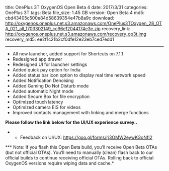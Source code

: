 title: OnePlus 3T OxygenOS Open Beta 4
date: 2017/3/31
categories: OnePlus 3T
tags: Beta
file_size: 1.45 GB
version: Open Beta 4
md5: cbd43405c500e84d58639354e47b8a9c
download: http://oxygenos.oneplus.net.s3.amazonaws.com/OnePlus3TOxygen_28_OTA_021_all_1703302149_cc96e12044174e3e.zip
recovery_link:  http://oxygenos.oneplus.net.s3.amazonaws.com/recovery_op3t.img
recovery_md5: ee2f1c21b2cf0dfe12e23eb7ced7edd1

---
* All new launcher, added support for Shortcuts on 7.1.1
* Redesigned app drawer
* Redesigned UI for launcher settings
* Added quick pay option for India
* Added status bar icon option to display real time network
 speed
* Added Notification Denoising
* Added Gaming Do Not Disturb mode
* Added automatic Night mode
* Added Secure Box for file encryption
* Optimized touch latency
* Optimized camera EIS for videos
* Improved contacts management with linking and merge functions



**Please follow the link below for the UI/UX experience survey..**
* - Feedback on UI/UX: https://goo.gl/forms/rj3OMW2eywKGoNfI2

*** Note: If you flash this Open Beta build, you’ll receive Open Beta OTAs (but not official OTAs). You’ll need to manually (clean) flash back to our official builds to continue receiving official OTAs. Rolling back to official OxygenOS versions require wiping data and cache.*